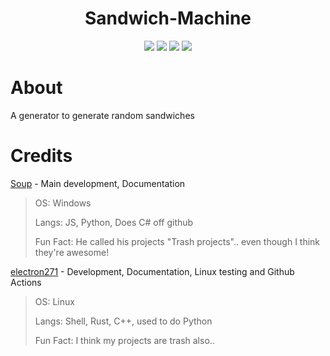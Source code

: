 <p align="center">
 <h1 align="center">Sandwich-Machine</h1>
</p>
  <p align="center">
    <img src="https://img.shields.io/github/repo-size/SoupDevHub/Sandwich-Machine?style=for-the-badge"/>
    <img src="https://img.shields.io/github/languages/top/SoupDevHub/Sandwich-Machine?style=for-the-badge"/>
    <img src="https://img.shields.io/github/downloads/SoupDevHub/Sandwich-Machine/total?style=for-the-badge"/>
    <img src="https://img.shields.io/github/commit-activity/m/SoupDevHub/Sandwich-Machine?style=for-the-badge"/>
  </p>

# About
A generator to generate random sandwiches

# Credits

[Soup](https://github.com/SoupDevHub) - Main development, Documentation
> OS: Windows
>
> Langs: JS, Python, Does C# off github
>
> Fun Fact: He called his projects "Trash projects".. even though I think they're awesome!


[electron271](https://github.com/electron271) - Development, Documentation, Linux testing and Github Actions
> OS: Linux
> 
> Langs: Shell, Rust, C++, used to do Python
> 
> Fun Fact: I think my projects are trash also..
